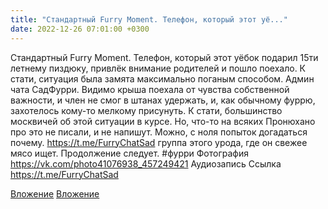 ```yaml
---
title: "Стандартный Furry Moment. Телефон, который этот уё..."
date: 2022-12-26 07:01:00 +0300
---
```


Стандартный Furry Moment. Телефон, который этот уёбок подарил 15ти летнему пиздюку, привлёк внимание родителей и пошло поехало. К стати, ситуация была замята максимально поганым способом.
Админ чата СадФурри. Видимо крыша поехала от чувства собственной важности, и член не смог в штанах удержать, и, как обычному фуррю, захотелось кому-то мелкому присунуть.
К стати, большинство москвичей об этой ситуации в курсе. Но, что-то на всяких Пронюхано про это не писали, и не напишут. Можно, с ноля попыток догадаться почему.
https://t.me/FurryChatSad группа этого урода, где он свежее мясо ищет.
Продолжение следует.
#фурри
Фотография
<a class="vk-attach" href="https://vk.com/photo41076938_457249421">https://vk.com/photo41076938_457249421</a>
Аудиозапись
Ссылка
https://t.me/FurryChatSad

<a class="vk-attach" href="https://vk.com/photo41076938_457249421">Вложение</a>
[Вложение](https://t.me/FurryChatSad)
